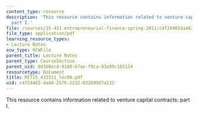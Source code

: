 ```yaml
---
content_type: resource
description: 'This resource contains information related to venture capital contracts:
  part I.'
file: /courses/15-431-entrepreneurial-finance-spring-2011/c4f24465da4825762232032699d7a132_MIT15_431S11_lec08.pdf
file_type: application/pdf
learning_resource_types:
- Lecture Notes
ocw_type: OCWFile
parent_title: Lecture Notes
parent_type: CourseSection
parent_uid: 0d360ec4-9180-67ae-f9ca-93a99c185124
resourcetype: Document
title: MIT15_431S11_lec08.pdf
uid: c4f24465-da48-2576-2232-032699d7a132
---
```

This resource contains information related to venture capital contracts: part I.


